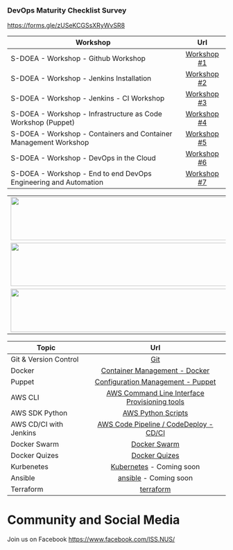 
### DevOps Maturity Checklist Survey
https://forms.gle/zUSeKCGSsXRyWvSR8

| Workshop        | Url           | 
| ------------- |:-------------:| 
| S-DOEA - Workshop - Github Workshop       | [Workshop #1](./workshop/workshop2.md) | 
| S-DOEA - Workshop - Jenkins Installation       | [Workshop #2](./workshop/workshop1.md) |
| S-DOEA - Workshop - Jenkins - CI Workshop       | [Workshop #3](./workshop/workshop3.md) | 
| S-DOEA - Workshop - Infrastructure as Code Workshop (Puppet)       | [Workshop #4](./workshop/workshop4.md) | 
| S-DOEA - Workshop - Containers and Container Management Workshop       | [Workshop #5](./workshop/workshop5.md) | 
| S-DOEA - Workshop - DevOps in the Cloud     | [Workshop #6](./workshop/workshop6.md) | 
| S-DOEA - Workshop - End to end DevOps Engineering and Automation       | [Workshop #7](./workshop/workshop7.md) |

<table>
    <tr>
        <td><img style="width:650px;height:100px; float: right;" src="./git.png"/></td>
        <td><img style="width:350px;height:100px; float: right;" src="./docker.png"/></td>
    </tr>
    <tr>
        <td><img style="width:650px;height:100px; float: right;" src="./puppet.png"/></td>
        <td><img style="width:650px;height:100px; float: right;" src="./aws_code_deploy.png"/></td>
    </tr>
    <tr>    
        <td><img style="width:650px;height:100px; float: right;" src="./dockerswarm.png"/></td>
        <td><img style="width:650px;height:100px; float: right;" src="./Kubernetes.png"/></td>
    </tr>
</table>


| Topic        | Url           | 
| ------------- |:-------------:| 
| Git & Version Control      | [Git](./git/README.md) | 
| Docker      | [Container Management - Docker](./container/README.md) | 
| Puppet      | [Configuration Management - Puppet](./puppet/README.md)      | 
| AWS CLI     | [AWS Command Line Interface Provisioning tools](./awscli/README.md) | 
| AWS SDK Python     | [AWS Python Scripts](./boto3/README.md) | 
| AWS CD/CI with Jenkins | [AWS Code Pipeline / CodeDeploy - CD/CI](./cdci/NodeJS/README.md)      | 
| Docker Swarm | [Docker Swarm](./swarm/README.md)      | 
| Docker Quizes | [Docker Quizes](./quizes/README.md)      |
| Kurbenetes | [Kubernetes](./kubernetes/README.md)  - Coming soon    | 
| Ansible | [ansible](./ansible/README.md)  - Coming soon     |
| Terraform | [terraform](./terraform/README.md)     | 

# Community and Social Media

Join us on Facebook https://www.facebook.com/ISS.NUS/